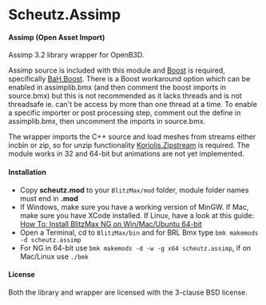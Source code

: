 Scheutz.Assimp
==============

#### Assimp (Open Asset Import) ####

Assimp 3.2 library wrapper for OpenB3D.

Assimp source is included with this module and [Boost](http://www.boost.org/users/history/) is required, specifically [BaH.Boost](https://github.com/maxmods/bah.mod). There is a Boost workaround option which can be enabled in assimplib.bmx (and then comment the boost imports in source.bmx) but this is not recommended as it lacks threads and is not threadsafe ie. can't be access by more than one thread at a time. To enable a specific importer or post processing step, comment out the define in assimplib.bmx, then uncomment the imports in source.bmx.

The wrapper imports the C++ source and load meshes from streams either incbin or zip, so for unzip functionality [Koriolis.Zipstream](https://github.com/maxmods/koriolis.mod) is required. The module works in 32 and 64-bit but animations are not yet implemented.

#### Installation ####

* Copy **scheutz.mod** to your `BlitzMax/mod` folder, module folder names must end in **.mod**
* If Windows, make sure you have a working version of MinGW. If Mac, make sure you have XCode installed. If Linux, have a look at this guide:
 [How To: Install BlitzMax NG on Win/Mac/Ubuntu 64-bit](https://www.syntaxbomb.com/index.php/topic,61.0.html)
* Open a Terminal, cd to `BlitzMax/bin` and for BRL Bmx type `bmk makemods -d scheutz.assimp`
* For NG in 64-bit use `bmk makemods -d -w -g x64 scheutz.assimp`, if on Mac/Linux use `./bmk`

#### License ####

Both the library and wrapper are licensed with the 3-clause BSD license.
